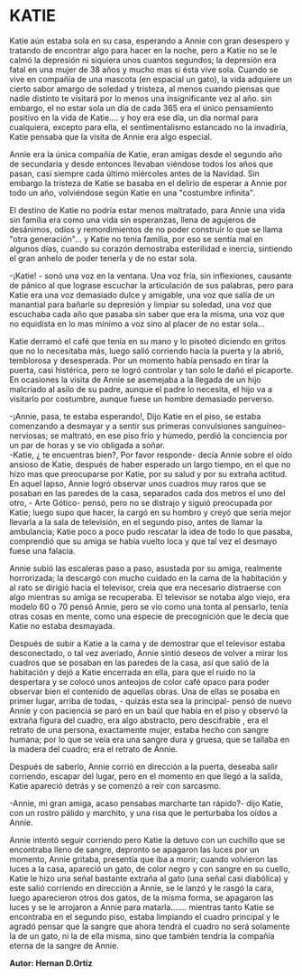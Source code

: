 # KATIE

Katie aún estaba sola en su casa, esperando a Annie con gran desespero
y tratando de encontrar algo para hacer en la noche, pero a Katie no se
le calmó la depresión ni siquiera unos cuantos segundos; la depresión
era fatal en una mujer de 38 años y mucho mas si ésta vive sola. Cuando
se vive en compañía de una mascota (en espacial un gato), la vida
adquiere un cierto sabor amargo de soledad y tristeza, al menos cuando
piensas que nadie distinto te visitará por lo menos una insignificante
vez al año. sin embargo, el no estar sola un día de cada 365 era el
único pensamiento positivo en la vida de Katie.... y hoy era ese día,
un día normal para cualquiera, excepto para ella, el sentimentalismo
estancado no la invadiría, Katie pensaba que la visita de Annie era
algo especial.

Annie era la única compañía de Katie, eran amigas desde el segundo año
de secundaria y desde entonces llevaban viéndose todos los años que
pasan, casi siempre cada último miércoles antes de la Navidad. Sin
embargo la tristeza de Katie se basaba en el delirio de esperar a Annie
por todo un año, volviéndose según Katie en una "costumbre infinita".

El destino de Katie no podría estar menos maltratado, para Annie una
vida sin familia era como una vida sin esperanzas, llena de agujeros de
desánimos, odios y remordimientos de no poder construir lo que se llama
"otra generación"... y Katie no tenía familia, por eso se sentía mal en
algunos días, cuando su corazón demostraba esterilidad e inercia,
sintiendo el gran anhelo de poder tenerla y de no estar sola.

-¡Katie! - sonó una voz en la ventana. Una voz fría, sin inflexiones,
causante de pánico al que lograse escuchar la articulación de sus
palabras, pero para Katie era una voz demasiado dulce y amigable, una
voz que salía de un manantial para bañarle su depresión y limpiar su
soledad, una voz que escuchaba cada año que pasaba sin saber que era la
misma, una voz que no equidista en lo mas mínimo a voz sino al placer
de no estar sola...

Katie derramó el café que tenía en su mano y lo pisoteó diciendo en
gritos que no lo necesitaba más, luego salió corriendo hacia la puerta
y la abrió, temblorosa y desesperada. Por un momento había pensado en
tirar la puerta, casi histérica, pero se logró controlar y tan solo le
dañó el picaporte. En ocasiones la visita de Annie se asemejaba a la
llegada de un hijo malcriado al asilo de su padre, aunque el padre lo
necesita, el hijo va a visitarlo por costumbre, aunque fuese un hombre
demasiado perverso.

-¡Annie, pasa, te estaba esperando!, Dijo Katie en el piso, se estaba
comenzando a desmayar y a sentir sus primeras convulsiones sanguíneo-
nerviosas; se maltrató, en ese piso frío y húmedo, perdió la conciencia
por un par de horas y se vio obligada a soñar.  
-Katie, ¿ te encuentras bien?, Por favor responde- decía Annie sobre
el oído ansioso de Katie, después de haber esperado un largo tiempo, en
el que no hizo mas que preocuparse por Katie, por su salud y por su
extraña actitud. En aquel lapso, Annie logró observar unos cuadros muy
raros que se posaban en las paredes de la casa, separados cada dos
metros el uno del otro, - Arte Gótico- pensó, pero no se distrajo y
siguió preocupada por Katie; luego supo que hacer, la cargó en su
hombro y creyó que sería mejor llevarla a la sala de televisión, en el
segundo piso, antes de llamar la ambulancia; Katie poco a poco pudo
rescatar la idea de todo lo que pasaba, comprendió que su amiga se
había vuelto loca y que tal vez el desmayo fuese una falacia.

Annie subió las escaleras paso a paso, asustada por su amiga, realmente
horrorizada; la descargó con mucho cuidado en la cama de la habitación
y al rato se dirigió hacia el televisor, creía que era necesario
distraerse con algo mientras su amiga se recuperaba. El televisor se
notaba algo viejo, era modelo 60 o 70 pensó Annie, pero se vio como una
tonta al pensarlo, tenía otras cosas en mente, como una especie de
precognición que le decía que Katie no estaba desmayada.

Después de subir a Katie a la cama y de demostrar que el televisor
estaba desconectado, o tal vez averiado, Annie sintió deseos de volver
a mirar los cuadros que se posaban en las paredes de la casa, así que
salió de la habitación y dejó a Katie encerrada en ella, para que el
ruido no la despertara y se colocó unos anteojos de color café opaco
para poder observar bien el contenido de aquellas obras. Una de ellas
se posaba en primer lugar, arriba de todas, - quizás esta sea la
principal- pensó de nuevo Annie y con paciencia se paró en un baúl que
había en el piso y observó la extraña figura del cuadro, era algo
abstracto, pero descifrable , era el retrato de una persona,
exactamente mujer, estaba hecho con sangre humana; por lo que se veía
era una sangre dura y gruesa, que se tallaba en la madera del cuadro;
era el retrato de Annie.

Después de saberlo, Annie corrió en dirección a la puerta, deseaba
salir corriendo, escapar del lugar, pero en el momento en que llegó a
la salida, Katie apareció detrás y se comenzó a reír con sarcasmo.

-Annie, mi gran amiga, acaso pensabas marcharte tan rápido?- dijo
Katie, con un rostro pálido y marchito, y una risa que le perturbaba
los oídos a Annie.

Annie intentó seguir corriendo pero Katie la detuvo con un cuchillo que
se encontraba lleno de sangre, depronto se apagaron las luces por un
momento, Annie gritaba, presentía que iba a morir; cuando volvieron las
luces a la casa, apareció un gato, de color negro y con sangre en su
cuello, Katie le hizo una señal bastante extraña al gato (una señal
casi diabólica) y este salió corriendo en dirección a Annie, se le
lanzó y le rasgó la cara, luego aparecieron otros dos gatos, de la
misma forma, se apagaron las luces y se le arrojaron a Annie para
matarla....... mientras tanto Katie se encontraba en el segundo piso,
estaba limpiando el cuadro principal y le agradó pensar que la sangre
que ahora tendrá el cuadro no será solamente la de un gato, ni la de
ella misma, sino que también tendría la compañía eterna de la sangre de
Annie.

**Autor: Hernan D.Ortiz**
